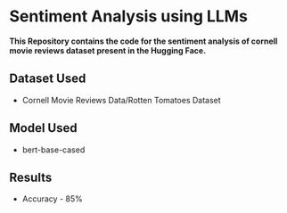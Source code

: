 # Sentiment Analysis using LLMs
**This Repository contains the code for the sentiment analysis of cornell movie reviews dataset present in the Hugging Face.**

## Dataset Used
* Cornell Movie Reviews Data/Rotten Tomatoes Dataset

## Model Used
* bert-base-cased

## Results
* Accuracy - 85%

